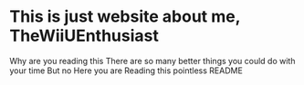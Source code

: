 # This is just website about me, TheWiiUEnthusiast
Why are you reading this
There are so many better things you could do with your time
But no
Here you are
Reading this pointless README
